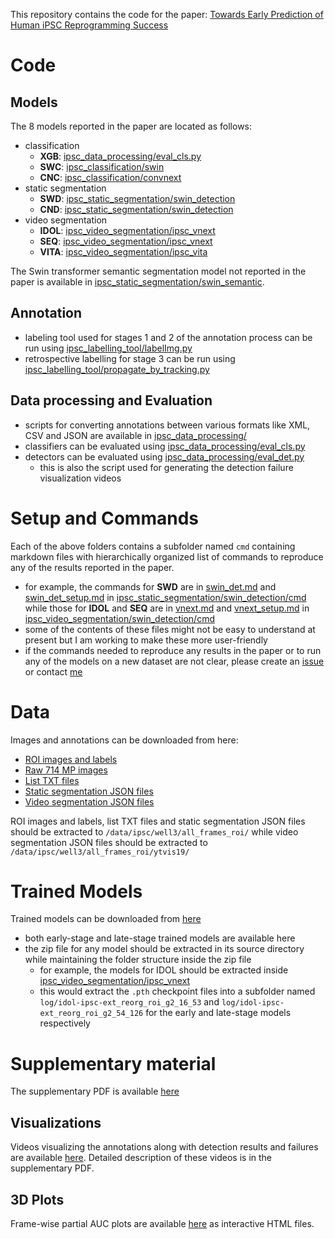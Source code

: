 <!-- No Heading Fix -->

This repository contains the code for the paper: [Towards Early Prediction of Human iPSC Reprogramming Success](https://arxiv.org/abs/2305.14575)

# Code
## Models
The 8 models reported in the paper are located as follows:    
- classification    
    + **XGB**: [ipsc_data_processing/eval_cls.py](ipsc_data_processing/eval_cls.py)    
    + **SWC**: [ipsc_classification/swin](ipsc_classification/swin)    
    + **CNC**: [ipsc_classification/convnext](ipsc_classification/convnext)    
- static segmentation    
    + **SWD**: [ipsc_static_segmentation/swin_detection](ipsc_static_segmentation/swin_detection)    
    + **CND**: [ipsc_static_segmentation/swin_detection](ipsc_static_segmentation/swin_detection)    
- video segmentation    
    + **IDOL**: [ipsc_video_segmentation/ipsc_vnext](ipsc_video_segmentation/ipsc_vnext)    
    + **SEQ**: [ipsc_video_segmentation/ipsc_vnext](ipsc_video_segmentation/ipsc_vnext)    
    + **VITA**: [ipsc_video_segmentation/ipsc_vita](ipsc_video_segmentation/ipsc_vita)    

The Swin transformer semantic segmentation model not reported in the paper is available in [ipsc_static_segmentation/swin_semantic](ipsc_static_segmentation/swin_semantic).

## Annotation
-  labeling tool used for stages 1 and 2 of the annotation process can be run using [ipsc_labelling_tool/labelImg.py](ipsc_labelling_tool/labelImg.py)
-  retrospective labelling for stage 3 can be run using [ipsc_labelling_tool/propagate_by_tracking.py](ipsc_labelling_tool/propagate_by_tracking.py)

## Data processing and Evaluation
- scripts for converting annotations between various formats like XML, CSV and JSON are available in [ipsc_data_processing/](ipsc_data_processing/) 
- classifiers can be evaluated using [ipsc_data_processing/eval_cls.py](ipsc_data_processing/eval_cls.py) 
- detectors can be evaluated using [ipsc_data_processing/eval_det.py](ipsc_data_processing/eval_det.py) 
    + this is also the script used for generating the detection failure visualization videos

# Setup and Commands
Each of the above folders contains a subfolder named ```cmd``` containing markdown files with hierarchically organized list of commands to reproduce any of the results reported in the paper.
- for example, the commands for **SWD** are in [swin_det.md](ipsc_static_segmentation/swin_detection/cmd/swin_det.md) and [swin_det_setup.md](ipsc_static_segmentation/swin_detection/cmd/swin_det_setup.md) in [ipsc_static_segmentation/swin_detection/cmd](ipsc_static_segmentation/swin_detection/cmd) while those for **IDOL** and **SEQ** are in [vnext.md](ipsc_video_segmentation/ipsc_vnext/cmd/vnext.md) and [vnext_setup.md](ipsc_video_segmentation/ipsc_vnext/cmd/vnext_setup.md) in [ipsc_video_segmentation/swin_detection/cmd](ipsc_video_segmentation/ipsc_vnext/cmd)
- some of the contents of these files might not be easy to understand at present but I am working to make these more user-friendly
- if the commands needed to reproduce any results in the paper or to run any of the models on a new dataset are not clear, please create an [issue](https://github.com/abhineet123/ipsc_prediction/issues) or contact [me](http://webdocs.cs.ualberta.ca/~asingh1/)

# Data
Images and annotations can be downloaded from here:  

- [ROI images and labels](https://drive.google.com/file/d/18NCCFAVKFlB7DCfa8Cpo92Sd4v7U6FB7)    
- [Raw 714 MP images](https://drive.google.com/file/d/1WmtyCWeeryxlWP6W8vcF0WmlfSdUroAg)
- [List TXT files](https://drive.google.com/file/d/1a0gVn63TbX2nUWhQJdXvOMzWA2H1Abe1)
- [Static segmentation JSON files](https://drive.google.com/file/d/17bXxZ9Z7Yydt4m2NnXYxS80c6gfUtWyh)
- [Video segmentation JSON files](https://drive.google.com/file/d/1ne2225Rdz0Y75wonmfMlzxv_rhfeRSuu)

ROI images and labels, list TXT files and static segmentation JSON files should be extracted to ```/data/ipsc/well3/all_frames_roi/``` while video segmentation JSON files should be extracted to ```/data/ipsc/well3/all_frames_roi/ytvis19/```

# Trained Models
Trained models can be downloaded from [here](https://drive.google.com/drive/folders/1AHD7I8qHtg9hXqwfEgpNKw0QAG3j_2ae)    
- both early-stage and late-stage trained models are available here    
- the zip file for any model should be extracted in its source directory while maintaining the folder structure inside the zip file    
    + for example, the models for IDOL should be extracted inside [    ipsc_video_segmentation/ipsc_vnext](ipsc_video_segmentation/ipsc_vnext)    
    + this would extract the ```.pth``` checkpoint files into a subfolder named ```log/idol-ipsc-ext_reorg_roi_g2_16_53``` and ```log/idol-ipsc-ext_reorg_roi_g2_54_126``` for the early and late-stage models respectively   
     
# Supplementary material
The supplementary PDF is available [here](https://drive.google.com/file/d/1YNm8N2B-0Cpu5y_MwUEz4iy3QNJAk897)

## Visualizations
Videos visualizing the annotations along with detection results and failures are available [here](https://drive.google.com/drive/folders/1L1NXhSQvLpRSN4WBmbiv9lZYYP3zYgVS).
Detailed description of these videos is in the supplementary PDF.

## 3D Plots
Frame-wise partial AUC plots are available [here](https://drive.google.com/drive/folders/1SyEjF9IV8AHnYgxM4kW2ACYvRo1Lp0PE) as interactive HTML files.








